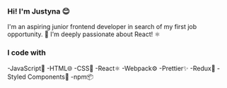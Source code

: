 ### Hi!  I'm Justyna 😊

I'm an aspiring junior frontend developer in search of my first job opportunity. 🚀 I'm deeply passionate about React! ⚛️

### I code with
-JavaScript🚀
-HTML🌐
-CSS🎨
-React⚛️
-Webpack⚙️
-Prettier✨
-Redux🔄
-Styled Components💅
-npm📦